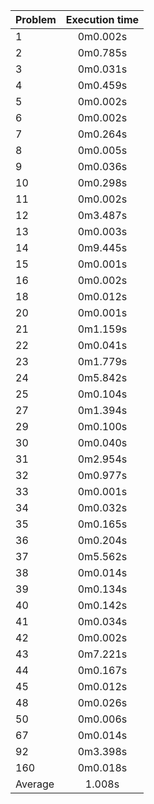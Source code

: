 Problem | Execution time
:-------|:-------------:
1 | 0m0.002s
2 | 0m0.785s
3 | 0m0.031s
4 | 0m0.459s
5 | 0m0.002s
6 | 0m0.002s
7 | 0m0.264s
8 | 0m0.005s
9 | 0m0.036s
10 | 0m0.298s
11 | 0m0.002s
12 | 0m3.487s
13 | 0m0.003s
14 | 0m9.445s
15 | 0m0.001s
16 | 0m0.002s
18 | 0m0.012s
20 | 0m0.001s
21 | 0m1.159s
22 | 0m0.041s
23 | 0m1.779s
24 | 0m5.842s
25 | 0m0.104s
27 | 0m1.394s
29 | 0m0.100s
30 | 0m0.040s
31 | 0m2.954s
32 | 0m0.977s
33 | 0m0.001s
34 | 0m0.032s
35 | 0m0.165s
36 | 0m0.204s
37 | 0m5.562s
38 | 0m0.014s
39 | 0m0.134s
40 | 0m0.142s
41 | 0m0.034s
42 | 0m0.002s
43 | 0m7.221s
44 | 0m0.167s
45 | 0m0.012s
48 | 0m0.026s
50 | 0m0.006s
67 | 0m0.014s
92 | 0m3.398s
160 | 0m0.018s
Average | 1.008s
